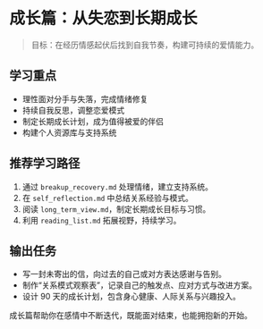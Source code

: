 # 成长篇：从失恋到长期成长

> 目标：在经历情感起伏后找到自我节奏，构建可持续的爱情能力。

## 学习重点

- 理性面对分手与失落，完成情绪修复
- 持续自我反思，调整恋爱模式
- 制定长期成长计划，成为值得被爱的伴侣
- 构建个人资源库与支持系统

## 推荐学习路径

1. 通过 `breakup_recovery.md` 处理情绪，建立支持系统。
2. 在 `self_reflection.md` 中总结关系经验与模式。
3. 阅读 `long_term_view.md`，制定长期成长目标与习惯。
4. 利用 `reading_list.md` 拓展视野，持续学习。

## 输出任务

- 写一封未寄出的信，向过去的自己或对方表达感谢与告别。
- 制作“关系模式观察表”，记录自己的触发点、应对方式与改进方案。
- 设计 90 天的成长计划，包含身心健康、人际关系与兴趣投入。

成长篇帮助你在感情中不断迭代，既能面对结束，也能拥抱新的开始。
